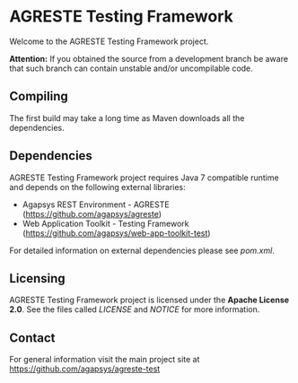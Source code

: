 # AGRESTE Testing Framework

Welcome to the AGRESTE Testing Framework project.

**Attention:** If you obtained the source from a development branch be aware that  such branch can contain unstable and/or uncompilable code.

## Compiling

The first build may take a long time as Maven downloads all the dependencies.

## Dependencies

AGRESTE Testing Framework project requires Java 7 compatible runtime and depends on the following external libraries:

* Agapsys REST Environment - AGRESTE (https://github.com/agapsys/agreste)
* Web Application Toolkit - Testing Framework (https://github.com/agapsys/web-app-toolkit-test)

For detailed information on external dependencies please see *pom.xml*.

## Licensing

AGRESTE Testing Framework project is licensed under the **Apache License 2.0**. See the files called *LICENSE* and *NOTICE* for more information.

## Contact

For general information visit the main project site at https://github.com/agapsys/agreste-test
